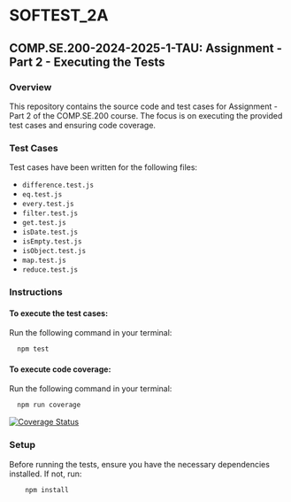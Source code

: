 # SOFTEST_2A

## COMP.SE.200-2024-2025-1-TAU: Assignment - Part 2 - Executing the Tests

### Overview
This repository contains the source code and test cases for Assignment - Part 2 of the COMP.SE.200 course. The focus is on executing the provided test cases and ensuring code coverage.

### Test Cases
Test cases have been written for the following files:

- `difference.test.js`
- `eq.test.js`
- `every.test.js`
- `filter.test.js`
- `get.test.js`
- `isDate.test.js`
- `isEmpty.test.js`
- `isObject.test.js`
- `map.test.js`
- `reduce.test.js`

### Instructions

#### To execute the test cases:
Run the following command in your terminal:

  ```bash
    npm test
  ```

#### To execute code coverage:
Run the following command in your terminal:

  ```bash
    npm run coverage
  ```

[![Coverage Status](https://coveralls.io/repos/github/areebanadeem16/SOFTEST_2A/badge.svg)](https://coveralls.io/github/areebanadeem16/SOFTEST_2A)

### Setup
Before running the tests, ensure you have the necessary dependencies installed. If not, run:

```bash
    npm install
```
